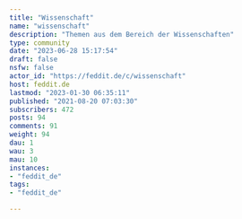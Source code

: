 ```yaml
---
title: "Wissenschaft" 
name: "wissenschaft"
description: "Themen aus dem Bereich der Wissenschaften"
type: community
date: "2023-06-28 15:17:54"
draft: false
nsfw: false
actor_id: "https://feddit.de/c/wissenschaft"
host: feddit.de
lastmod: "2023-01-30 06:35:11"
published: "2021-08-20 07:03:30"
subscribers: 472
posts: 94
comments: 91
weight: 94
dau: 1
wau: 3
mau: 10
instances:
- "feddit_de"
tags: 
- "feddit_de"

---
```

